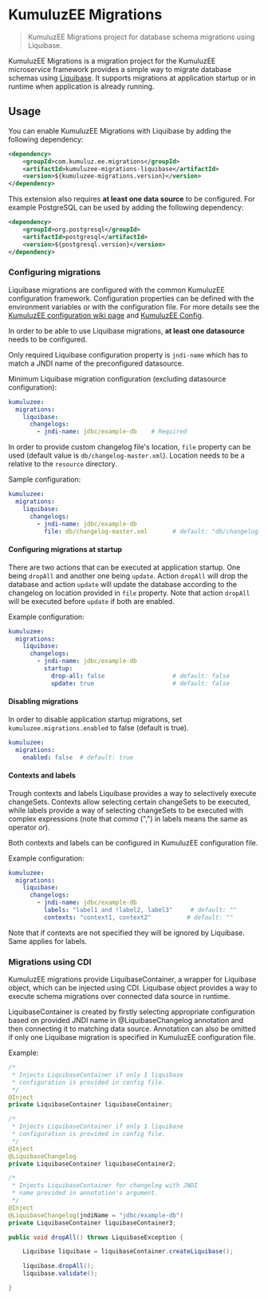 # KumuluzEE Migrations

> KumuluzEE Migrations project for database schema migrations using Liquibase.

KumuluzEE Migrations is a migration project for the KumuluzEE microservice framework provides a simple way to migrate
database schemas using [Liquibase](https://docs.liquibase.com). It supports migrations at application startup or
in runtime when application is already running.

## Usage

You can enable KumuluzEE Migrations with Liquibase by adding the following dependency:
```xml
<dependency>
    <groupId>com.kumuluz.ee.migrations</groupId>
    <artifactId>kumuluzee-migrations-liquibase</artifactId>
    <version>${kumuluzee-migrations.version}</version>
</dependency>
```

This extension also requires **at least one data source** to be configured.
For example PostgreSQL can be used by adding the following dependency:
```xml
<dependency>
    <groupId>org.postgresql</groupId>
    <artifactId>postgresql</artifactId>
    <version>${postgresql.version}</version>
</dependency>
```

### Configuring migrations

Liquibase migrations are configured with the common KumuluzEE configuration framework.
Configuration properties can be defined with the environment variables or with the configuration file.
For more details see the [KumuluzEE configuration wiki page](https://github.com/kumuluz/kumuluzee/wiki/Configuration)
and [KumuluzEE Config](https://github.com/kumuluz/kumuluzee-config).

In order to be able to use Liquibase migrations, **at least one datasource** needs to be configured.

Only required Liquibase configuration property is `jndi-name` which has to match a JNDI name of the preconfigured
datasource.

Minimum Liquibase migration configuration (excluding datasource configuration):
```yaml
kumuluzee:
  migrations:
    liquibase:
      changelogs:
        - jndi-name: jdbc/example-db    # Required
```

In order to provide custom changelog file's location, `file` property can be used (default value is
`db/changelog-master.xml`). Location needs to be a relative to the `resource` directory.

Sample configuration:
```yaml
kumuluzee:
  migrations:
    liquibase:
      changelogs:
        - jndi-name: jdbc/example-db
          file: db/changelog-master.xml       # default: "db/changelog-master.xml"
```

#### Configuring migrations at startup

There are two actions that can be executed at application startup. One being `dropAll` and another one being `update`.
Action `dropAll` will drop the database and action `update` will update the database according to the changelog
on location provided in `file` property. Note that action `dropAll` will be executed before `update` if both are enabled.

Example configuration:
```yaml
kumuluzee:
  migrations:
    liquibase:
      changelogs:
        - jndi-name: jdbc/example-db
          startup:
            drop-all: false                   # default: false  
            update: true                      # default: false
```

#### Disabling migrations

In order to disable application startup migrations, set `kumuluzee.migrations.enabled` to false (default is true).
```yaml
kumuluzee:
  migrations:
    enabled: false  # default: true
```

#### Contexts and labels

Trough contexts and labels Liquibase provides a way to selectively execute changeSets.
Contexts allow selecting certain changeSets to be executed, while labels provide a way of
selecting changeSets to be executed with complex expressions
(note that *comma* (",") in labels means the same as operator *or*).

Both contexts and labels can be configured in KumuluzEE configuration file.

Example configuration:
```yaml
kumuluzee:
  migrations:
    liquibase:
      changelogs:
        - jndi-name: jdbc/example-db
          labels: "label1 and !label2, label3"     # default: ""
          contexts: "context1, context2"          # default: ""
```

Note that if contexts are not specified they will be ignored by Liquibase. Same applies for labels.

### Migrations using CDI

KumuluzEE migrations provide LiquibaseContainer, a wrapper for Liquibase object, which can be injected using CDI.
Liquibase object provides a way to execute schema migrations over connected data source in runtime.

LiquibaseContainer is created by firstly selecting appropriate configuration based on provided JNDI name in
@LiquibaseChangelog annotation and then connecting it to matching data source.
Annotation can also be omitted if only one Liquibase migration is specified in KumuluzEE configuration file.

Example:
```java
/*
 * Injects LiquibaseContainer if only 1 liquibase 
 * configuration is provided in config file.
 */
@Inject
private LiquibaseContainer liquibaseContainer;

/* 
 * Injects LiquibaseContainer if only 1 liquibase 
 * configuration is provided in config file.
 */
@Inject
@LiquibaseChangelog
private LiquibaseContainer liquibaseContainer2;

/* 
 * Injects LiquibaseContainer for changelog with JNDI
 * name provided in annotation's argument.
 */
@Inject
@LiquibaseChangelog(jndiName = "jdbc/example-db")
private LiquibaseContainer liquibaseContainer3;

public void dropAll() throws LiquibaseException {

    Liquibase liquibase = liquibaseContainer.createLiquibase();

    liquibase.dropAll();
    liquibase.validate();

}
```